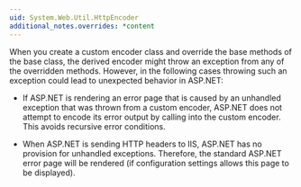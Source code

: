 ```yaml
---
uid: System.Web.Util.HttpEncoder
additional_notes.overrides: *content
---
```


<p>When you create a custom encoder class and override the base methods of the base class, the derived encoder might throw an exception from any of the overridden methods. However, in the following cases throwing such an exception could lead to unexpected behavior in ASP.NET:  
  
-   If ASP.NET is rendering an error page that is caused by an unhandled exception that was thrown from a custom encoder, ASP.NET does not attempt to encode its error output by calling into the custom encoder. This avoids recursive error conditions.  
  
-   When ASP.NET is sending HTTP headers to IIS, ASP.NET has no provision for unhandled exceptions. Therefore, the standard ASP.NET error page will be rendered (if configuration settings allows this page to be displayed).</p>


